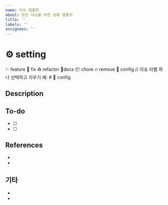 ```yaml
---
name: 이슈 템플릿
about: 모든 이슈를 위한 공통 템플릿
title: ''
labels: ''
assignees: ''
---
```


# ⚙️ setting
✨ feature
🐛 fix
♻️ refactor
📑docs
📦 chore
🔥 remove
🔧 config
// 이슈 라벨 하나 선택하고 지우기 예: # 🔧 config

## Description


## To-do
- [ ] 
- [ ]

## References
- 
- 

## 기타
- 
- 